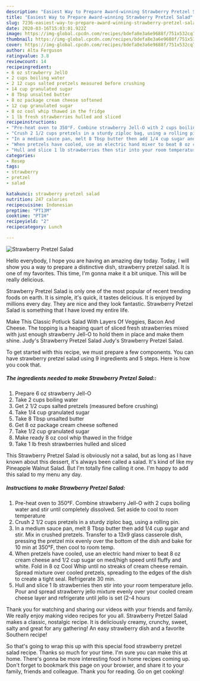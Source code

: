 ```yaml
---
description: "Easiest Way to Prepare Award-winning Strawberry Pretzel Salad"
title: "Easiest Way to Prepare Award-winning Strawberry Pretzel Salad"
slug: 7236-easiest-way-to-prepare-award-winning-strawberry-pretzel-salad
date: 2020-03-16T15:03:01.922Z
image: https://img-global.cpcdn.com/recipes/bdefa8e3a6e9688f/751x532cq70/strawberry-pretzel-salad-recipe-main-photo.jpg
thumbnail: https://img-global.cpcdn.com/recipes/bdefa8e3a6e9688f/751x532cq70/strawberry-pretzel-salad-recipe-main-photo.jpg
cover: https://img-global.cpcdn.com/recipes/bdefa8e3a6e9688f/751x532cq70/strawberry-pretzel-salad-recipe-main-photo.jpg
author: Alta Ferguson
ratingvalue: 3.8
reviewcount: 14
recipeingredient:
- 6 oz strawberry JellO
- 2 cups boiling water
- 2 12 cups salted pretzels measured before crushing
- 14 cup granulated sugar
- 8 Tbsp unsalted butter
- 8 oz package cream cheese softened
- 12 cup granulated sugar
- 8 oz cool whip thawed in the fridge
- 1 lb fresh strawberries hulled and sliced
recipeinstructions:
- "Pre-heat oven to 350°F. Combine strawberry Jell-O with 2 cups boiling water and stir until completely dissolved. Set aside to cool to room temperature"
- "Crush 2 1/2 cups pretzels in a sturdy ziploc bag, using a rolling pin."
- "In a medium sauce pan, melt 8 Tbsp butter then add 1/4 cup sugar and stir. Mix in crushed pretzels. Transfer to a 13x9 glass casserole dish, pressing the pretzel mix evenly over the bottom of the dish and bake for 10 min at 350°F, then cool to room temp."
- "When pretzels have cooled, use an electric hand mixer to beat 8 oz cream cheese and 1/2 cup sugar on med/high speed until fluffy and white. Fold in 8 oz Cool Whip until no streaks of cream cheese remain. Spread mixture over cooled pretzels, spreading to the edges of the dish to create a tight seal. Refrigerate 30 min."
- "Hull and slice 1 lb strawberries then stir into your room temperature jello. Pour and spread strawberry jello mixture evenly over your cooled cream cheese layer and refrigerate until jello is set (2-4 hours"
categories:
- Resep
tags:
- strawberry
- pretzel
- salad

katakunci: strawberry pretzel salad
nutrition: 247 calories
recipecuisine: Indonesian
preptime: "PT13M"
cooktime: "PT1H"
recipeyield: "2"
recipecategory: Lunch

---
```



![Strawberry Pretzel Salad](https://img-global.cpcdn.com/recipes/bdefa8e3a6e9688f/751x532cq70/strawberry-pretzel-salad-recipe-main-photo.jpg)

Hello everybody, I hope you are having an amazing day today. Today, I will show you a way to prepare a distinctive dish, strawberry pretzel salad. It is one of my favorites. This time, I'm gonna make it a bit unique. This will be really delicious.

Strawberry Pretzel Salad is only one of the most popular of recent trending foods on earth. It is simple, it's quick, it tastes delicious. It is enjoyed by millions every day. They are nice and they look fantastic. Strawberry Pretzel Salad is something that I have loved my entire life.

Make This Classic Potluck Salad With Layers Of Veggies, Bacon And Cheese. The topping is a heaping quart of sliced fresh strawberries mixed with just enough strawberry Jell-O to hold them in place and make them shine. Judy&#39;s Strawberry Pretzel Salad Judy&#39;s Strawberry Pretzel Salad.


To get started with this recipe, we must prepare a few components. You can have strawberry pretzel salad using 9 ingredients and 5 steps. Here is how you cook that.

##### The ingredients needed to make Strawberry Pretzel Salad::

1. Prepare 6 oz strawberry Jell-O
1. Take 2 cups boiling water
1. Get 2 1/2 cups salted pretzels (measured before crushing)
1. Take 1/4 cup granulated sugar
1. Take 8 Tbsp unsalted butter
1. Get 8 oz package cream cheese softened
1. Take 1/2 cup granulated sugar
1. Make ready 8 oz cool whip thawed in the fridge
1. Take 1 lb fresh strawberries hulled and sliced


This Strawberry Pretzel Salad is obviously not a salad, but as long as I have known about this dessert, it&#39;s always been called a salad. It&#39;s kind of like my Pineapple Walnut Salad. But I&#39;m totally fine calling it one. I&#39;m happy to add this salad to my menu any day. 

##### Instructions to make Strawberry Pretzel Salad:

1. Pre-heat oven to 350°F. Combine strawberry Jell-O with 2 cups boiling water and stir until completely dissolved. Set aside to cool to room temperature
1. Crush 2 1/2 cups pretzels in a sturdy ziploc bag, using a rolling pin.
1. In a medium sauce pan, melt 8 Tbsp butter then add 1/4 cup sugar and stir. Mix in crushed pretzels. Transfer to a 13x9 glass casserole dish, pressing the pretzel mix evenly over the bottom of the dish and bake for 10 min at 350°F, then cool to room temp.
1. When pretzels have cooled, use an electric hand mixer to beat 8 oz cream cheese and 1/2 cup sugar on med/high speed until fluffy and white. Fold in 8 oz Cool Whip until no streaks of cream cheese remain. Spread mixture over cooled pretzels, spreading to the edges of the dish to create a tight seal. Refrigerate 30 min.
1. Hull and slice 1 lb strawberries then stir into your room temperature jello. Pour and spread strawberry jello mixture evenly over your cooled cream cheese layer and refrigerate until jello is set (2-4 hours


Thank you for watching and sharing our videos with your friends and family. We really enjoy making video recipes for you all. Strawberry Pretzel Salad makes a classic, nostalgic recipe. It is deliciously creamy, crunchy, sweet, salty and great for any gathering! An easy strawberry dish and a favorite Southern recipe! 

So that's going to wrap this up with this special food strawberry pretzel salad recipe. Thanks so much for your time. I'm sure you can make this at home. There's gonna be more interesting food in home recipes coming up. Don't forget to bookmark this page on your browser, and share it to your family, friends and colleague. Thank you for reading. Go on get cooking!
